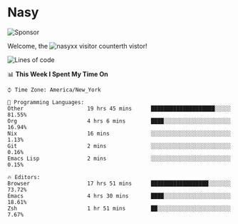# Nasy

<!--
<p align="center">
<img height="200" src="https://github-readme-stats.vercel.app/api?username=nasyxx&count_private=true&show_icons=true&theme=dracula&include_all_commits=true"/>
<img height="200" src="https://github-readme-stats.vercel.app/api/top-langs/?username=nasyxx&theme=dracula&hide=html,jupyter+notebook&count_private=true&show_icons=true"/>
</p>

  
----------------
-->

![Sponsor](https://img.shields.io/static/v1.svg?label=Sponsor&message=%E2%9D%A4&logo=GitHub&style=flat&color=pink)
 
Welcome, the ![nasyxx visitor counter](https://count.getloli.com/get/@nasyxx?theme=rule34)th vistor!
 
<!--START_SECTION:waka-->
![Lines of code](https://img.shields.io/badge/From%20Hello%20World%20I%27ve%20Written-5.4%20million%20lines%20of%20code-blue)

📊 **This Week I Spent My Time On** 

```text
⌚︎ Time Zone: America/New_York

💬 Programming Languages: 
Other                    19 hrs 45 mins      ████████████████████░░░░░   81.55% 
Org                      4 hrs 6 mins        ████░░░░░░░░░░░░░░░░░░░░░   16.94% 
Nix                      16 mins             ░░░░░░░░░░░░░░░░░░░░░░░░░   1.13% 
Git                      2 mins              ░░░░░░░░░░░░░░░░░░░░░░░░░   0.16% 
Emacs Lisp               2 mins              ░░░░░░░░░░░░░░░░░░░░░░░░░   0.15%

🔥 Editors: 
Browser                  17 hrs 51 mins      ██████████████████░░░░░░░   73.72% 
Emacs                    4 hrs 30 mins       ████░░░░░░░░░░░░░░░░░░░░░   18.61% 
Zsh                      1 hr 51 mins        ██░░░░░░░░░░░░░░░░░░░░░░░   7.67%

```


<!--END_SECTION:waka-->

<!-- ![visitors](https://visitor-badge.laobi.icu/badge?page_id=nasyxx.nasyxx) -->
